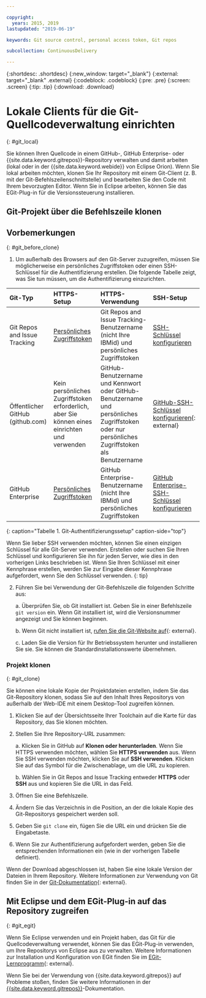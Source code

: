 ```yaml
---

copyright:
  years: 2015, 2019
lastupdated: "2019-06-19"

keywords: Git source control, personal access token, Git repos

subcollection: ContinuousDelivery

---
```


{:shortdesc: .shortdesc}
{:new_window: target="_blank"}
{:external: target="_blank" .external}
{:codeblock: .codeblock}
{:pre: .pre}
{:screen: .screen}
{:tip: .tip}
{:download: .download}

# Lokale Clients für die Git-Quellcodeverwaltung einrichten
{: #git_local}


Sie können Ihren Quellcode in einem GitHub-, GitHub Enterprise- oder {{site.data.keyword.gitrepos}}-Repository verwalten und damit arbeiten (lokal oder in der {{site.data.keyword.webide}} von Eclipse Orion). Wenn Sie lokal arbeiten möchten, klonen Sie Ihr Repository mit einem Git-Client (z. B. mit der Git-Befehlszeilenschnittstelle) und bearbeiten Sie den Code mit Ihrem bevorzugten Editor. Wenn Sie in Eclipse arbeiten, können Sie das EGit-Plug-in für die Versionssteuerung installieren.

## Git-Projekt über die Befehlszeile klonen


## Vorbemerkungen
{: #git_before_clone}

1. Um außerhalb des Browsers auf den Git-Server zuzugreifen, müssen Sie möglicherweise ein persönliches Zugriffstoken oder einen SSH-Schlüssel für die Authentifizierung erstellen. Die folgende Tabelle zeigt, was Sie tun müssen, um die Authentifizierung einzurichten.

| Git-Typ  | HTTPS-Setup | HTTPS-Verwendung |  SSH-Setup |
|:-----------|:-------------|:------------|:-------------|
| Git Repos and Issue Tracking  | [Persönliches Zugriffstoken](/docs/services/ContinuousDelivery?topic=ContinuousDelivery-git_working#create_pat) | Git Repos and Issue Tracking-Benutzername (nicht Ihre IBMid) und persönliches Zugriffstoken | [SSH-Schlüssel konfigurieren](/docs/services/ContinuousDelivery?topic=ContinuousDelivery-git_working#creating-an-ssh-key) |
| Öffentlicher GitHub (github.com) | Kein persönliches Zugriffstoken erforderlich, aber Sie können eines einrichten und verwenden | GitHub-Benutzername und Kennwort oder GitHub-Benutzername und persönliches Zugriffstoken oder nur persönliches Zugriffstoken als Benutzername | [GitHub-SSH-Schlüssel konfigurieren](https://help.github.com/articles/generating-a-new-ssh-key-and-adding-it-to-the-ssh-agent/){: external} |
| GitHub Enterprise | [Persönliches Zugriffstoken](/docs/services/ghededicated?topic=ghededicated-getting-started#ghe_auth) | GitHub Enterprise-Benutzername (nicht Ihre IBMid) und persönliches Zugriffstoken | [GitHub Enterprise-SSH-Schlüssel konfigurieren](/docs/services/ghededicated?topic=ghededicated-getting-started#ghe_auth) |
{: caption="Tabelle 1. Git-Authentifizierungssetup" caption-side="top"}

Wenn Sie lieber SSH verwenden möchten, können Sie einen einzigen Schlüssel für alle Git-Server verwenden. Erstellen oder suchen Sie Ihren Schlüssel und konfigurieren Sie ihn für jeden Server, wie dies in den vorherigen Links beschrieben ist. Wenn Sie Ihren Schlüssel mit einer Kennphrase erstellen, werden Sie zur Eingabe dieser Kennphrase aufgefordert, wenn Sie den Schlüssel verwenden.
{: tip}

2. Führen Sie bei Verwendung der Git-Befehlszeile die folgenden Schritte aus:

    a. Überprüfen Sie, ob Git installiert ist. Geben Sie in einer Befehlszeile `git version` ein. Wenn Git installiert ist, wird die Versionsnummer angezeigt und Sie können beginnen.

    b. Wenn Git nicht installiert ist, [rufen Sie die Git-Website auf](http://git-scm.com/downloads){: external}.

    c. Laden Sie die Version für Ihr Betriebssystem herunter und installieren Sie sie. Sie können die Standardinstallationswerte übernehmen.


### Projekt klonen
{: #git_clone}

Sie können eine lokale Kopie der Projektdateien erstellen, indem Sie das Git-Repository klonen, sodass Sie auf den Inhalt Ihres Repositorys von außerhalb der Web-IDE mit einem Desktop-Tool zugreifen können.

1. Klicken Sie auf der Übersichtsseite Ihrer Toolchain auf die Karte für das Repository, das Sie klonen möchten.

2. Stellen Sie Ihre Repository-URL zusammen:

   a. Klicken Sie in GitHub auf **Klonen oder herunterladen**. Wenn Sie HTTPS verwenden möchten, wählen Sie **HTTPS verwenden** aus.  Wenn Sie SSH verwenden möchten, klicken Sie auf **SSH verwenden**. Klicken Sie auf das Symbol für die Zwischenablage, um die URL zu kopieren.

   b. Wählen Sie in Git Repos and Issue Tracking entweder **HTTPS** oder **SSH** aus und kopieren Sie die URL in das Feld.

3. Öffnen Sie eine Befehlszeile.

4. Ändern Sie das Verzeichnis in die Position, an der die lokale Kopie des Git-Repositorys gespeichert werden soll.

5. Geben Sie `git clone` ein, fügen Sie die URL ein und drücken Sie die Eingabetaste.

6. Wenn Sie zur Authentifizierung aufgefordert werden, geben Sie die entsprechenden Informationen ein (wie in der vorherigen Tabelle definiert).


Wenn der Download abgeschlossen ist, haben Sie eine lokale Version der Dateien in Ihrem Repository. Weitere Informationen zur Verwendung von Git finden Sie in der [Git-Dokumentation](http://git-scm.com/doc){: external}.


## Mit Eclipse und dem EGit-Plug-in auf das Repository zugreifen
{: #git_egit}

Wenn Sie Eclipse verwenden und ein Projekt haben, das Git für die Quellcodeverwaltung verwendet, können Sie das EGit-Plug-in verwenden, um Ihre Repositorys von Eclipse aus zu verwalten. Weitere Informationen zur Installation und Konfiguration von EGit finden Sie im [EGit-Lernprogramm](http://eclipsesource.com/blogs/tutorials/egit-tutorial/){: external}.

Wenn Sie bei der Verwendung von {{site.data.keyword.gitrepos}} auf Probleme stoßen, finden Sie weitere Informationen in der [{{site.data.keyword.gitrepos}}](/docs/services/ContinuousDelivery?topic=ContinuousDelivery-git_working#git_local)-Dokumentation.
